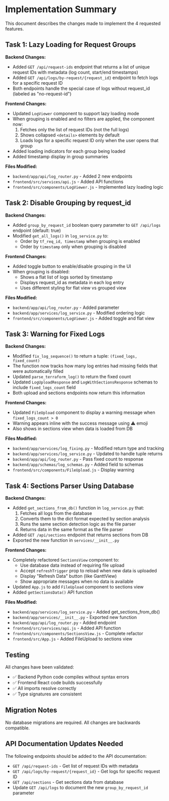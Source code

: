 # Implementation Summary

This document describes the changes made to implement the 4 requested features.

## Task 1: Lazy Loading for Request Groups

**Backend Changes:**
- Added `GET /api/request-ids` endpoint that returns a list of unique request IDs with metadata (log count, start/end timestamps)
- Added `GET /api/logs/by-request/{request_id}` endpoint to fetch logs for a specific request ID
- Both endpoints handle the special case of logs without request_id (labeled as "no-request-id")

**Frontend Changes:**
- Updated `LogViewer` component to support lazy loading mode
- When grouping is enabled and no filters are applied, the component now:
  1. Fetches only the list of request IDs (not the full logs)
  2. Shows collapsed `<details>` elements by default
  3. Loads logs for a specific request ID only when the user opens that group
- Added loading indicators for each group being loaded
- Added timestamp display in group summaries

**Files Modified:**
- `backend/app/api/log_router.py` - Added 2 new endpoints
- `frontend/src/services/api.js` - Added API functions
- `frontend/src/components/LogViewer.js` - Implemented lazy loading logic

## Task 2: Disable Grouping by request_id

**Backend Changes:**
- Added `group_by_request_id` boolean query parameter to `GET /api/logs` endpoint (default: true)
- Modified `get_all_logs()` in `log_service.py` to:
  - Order by `tf_req_id, timestamp` when grouping is enabled
  - Order by `timestamp` only when grouping is disabled

**Frontend Changes:**
- Added toggle button to enable/disable grouping in the UI
- When grouping is disabled:
  - Shows a flat list of logs sorted by timestamp
  - Displays request_id as metadata in each log entry
  - Uses different styling for flat view vs grouped view

**Files Modified:**
- `backend/app/api/log_router.py` - Added parameter
- `backend/app/services/log_service.py` - Modified ordering logic
- `frontend/src/components/LogViewer.js` - Added toggle and flat view

## Task 3: Warning for Fixed Logs

**Backend Changes:**
- Modified `fix_log_sequence()` to return a tuple: `(fixed_logs, fixed_count)`
- The function now tracks how many log entries had missing fields that were automatically filled
- Updated `parse_terraform_log()` to return the fixed count
- Updated `LogUploadResponse` and `LogWithSectionsResponse` schemas to include `fixed_logs_count` field
- Both upload and sections endpoints now return this information

**Frontend Changes:**
- Updated `FileUpload` component to display a warning message when `fixed_logs_count > 0`
- Warning appears inline with the success message using ⚠️ emoji
- Also shows in sections view when data is loaded from DB

**Files Modified:**
- `backend/app/services/log_fixing.py` - Modified return type and tracking
- `backend/app/services/log_service.py` - Updated to handle tuple returns
- `backend/app/api/log_router.py` - Pass fixed count to response
- `backend/app/schemas/log_schemas.py` - Added field to schemas
- `frontend/src/components/FileUpload.js` - Display warning

## Task 4: Sections Parser Using Database

**Backend Changes:**
- Added `get_sections_from_db()` function in `log_service.py` that:
  1. Fetches all logs from the database
  2. Converts them to the dict format expected by section analysis
  3. Runs the same section detection logic as the file parser
  4. Returns data in the same format as the file parser
- Added `GET /api/sections` endpoint that returns sections from DB
- Exported the new function in `services/__init__.py`

**Frontend Changes:**
- Completely refactored `SectionsView` component to:
  - Use database data instead of requiring file upload
  - Accept `refreshTrigger` prop to reload when new data is uploaded
  - Display "Refresh Data" button (like GanttView)
  - Show appropriate messages when no data is available
- Updated `App.js` to add `FileUpload` component to sections view
- Added `getSectionsData()` API function

**Files Modified:**
- `backend/app/services/log_service.py` - Added get_sections_from_db()
- `backend/app/services/__init__.py` - Exported new function
- `backend/app/api/log_router.py` - Added endpoint
- `frontend/src/services/api.js` - Added API function
- `frontend/src/components/SectionsView.js` - Complete refactor
- `frontend/src/App.js` - Added FileUpload to sections view

## Testing

All changes have been validated:
- ✅ Backend Python code compiles without syntax errors
- ✅ Frontend React code builds successfully
- ✅ All imports resolve correctly
- ✅ Type signatures are consistent

## Migration Notes

No database migrations are required. All changes are backwards compatible.

## API Documentation Updates Needed

The following endpoints should be added to the API documentation:
- `GET /api/request-ids` - Get list of request IDs with metadata
- `GET /api/logs/by-request/{request_id}` - Get logs for specific request ID
- `GET /api/sections` - Get sections data from database
- Update `GET /api/logs` to document the new `group_by_request_id` parameter
